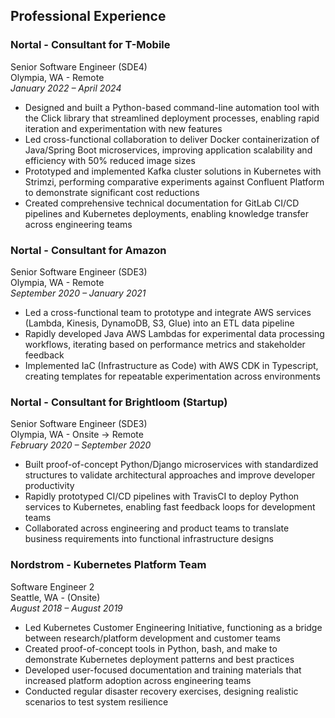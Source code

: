 ## Professional Experience

### Nortal - Consultant for T-Mobile

Senior Software Engineer (SDE4)  
Olympia, WA - Remote  
*January 2022 – April 2024*  

- Designed and built a Python-based command-line automation tool with the Click library that streamlined deployment processes, enabling rapid iteration and experimentation with new features
- Led cross-functional collaboration to deliver Docker containerization of Java/Spring Boot microservices, improving application scalability and efficiency with 50% reduced image sizes
- Prototyped and implemented Kafka cluster solutions in Kubernetes with Strimzi, performing comparative experiments against Confluent Platform to demonstrate significant cost reductions
- Created comprehensive technical documentation for GitLab CI/CD pipelines and Kubernetes deployments, enabling knowledge transfer across engineering teams

### Nortal - Consultant for Amazon

Senior Software Engineer (SDE3)  
Olympia, WA - Remote  
*September 2020 – January 2021*  

- Led a cross-functional team to prototype and integrate AWS services (Lambda, Kinesis, DynamoDB, S3, Glue) into an ETL data pipeline
- Rapidly developed Java AWS Lambdas for experimental data processing workflows, iterating based on performance metrics and stakeholder feedback
- Implemented IaC (Infrastructure as Code) with AWS CDK in Typescript, creating templates for repeatable experimentation across environments

### Nortal - Consultant for Brightloom (Startup)

Senior Software Engineer (SDE3)  
Olympia, WA - Onsite -> Remote  
*February 2020 – September 2020*  

- Built proof-of-concept Python/Django microservices with standardized structures to validate architectural approaches and improve developer productivity
- Rapidly prototyped CI/CD pipelines with TravisCI to deploy Python services to Kubernetes, enabling fast feedback loops for development teams
- Collaborated across engineering and product teams to translate business requirements into functional infrastructure designs

### Nordstrom - Kubernetes Platform Team

Software Engineer 2  
Seattle, WA - (Onsite)  
*August 2018 – August 2019*  

- Led Kubernetes Customer Engineering Initiative, functioning as a bridge between research/platform development and customer teams
- Created proof-of-concept tools in Python, bash, and make to demonstrate Kubernetes deployment patterns and best practices
- Developed user-focused documentation and training materials that increased platform adoption across engineering teams
- Conducted regular disaster recovery exercises, designing realistic scenarios to test system resilience